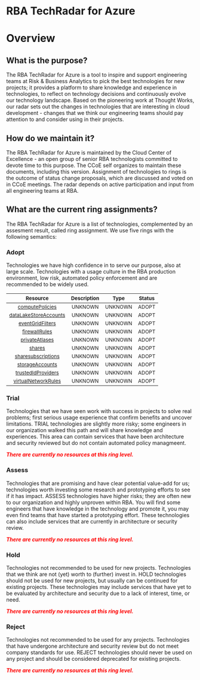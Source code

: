 
RBA TechRadar for Azure
=======================

# Overview

## What is the purpose?


The RBA TechRadar for Azure is a tool to inspire and support engineering teams at Risk & Business Analytics to pick the best technologies for new projects; it provides a platform to share knowledge and experience in technologies, to reflect on technology decisions and continuously evolve our technology landscape.  Based on the pioneering work at Thought Works, our radar sets out the changes in technologies that are interesting in cloud development - changes that we think our engineering teams should pay attention to and consider using in their projects.
## How do we maintain it?


The RBA TechRadar for Azure is maintained by the Cloud Center of Excellence - an open group of senior RBA technologists committed to devote time to this purpose.  The CCoE self organizes to maintain these documents, including this version.  Assignment of technologies to rings is the outcome of status change proposals, which are discussed and voted on in CCoE meetings.  The radar depends on active participation and input from all engineering teams at RBA.
## What are the current ring assignments?


The RBA TechRadar for Azure is a list of technologies, complemented by an assesment result, called ring assignment.  We use five rings with the following semantics:
### Adopt


Technologies we have high confidence in to serve our purpose, also at large scale.  Technologies with a usage culture in the RBA production environment, low risk, automated policy enforcement and are recommended to be widely used.  

|<sub>Resource</sub>|<sub>Description</sub>|<sub>Type</sub>|<sub>Status</sub>|
| :---: | :---: | :---: | :---: |
|<sub>[computePolicies](https://github.com/openrba/python-azure-techradar/tree/master/Microsoft.ADHybridHealthService/accounts/computePolicies)</sub>|<sub>UNKNOWN</sub>|<sub>UNKNOWN</sub>|<sub>ADOPT</sub>|
|<sub>[dataLakeStoreAccounts](https://github.com/openrba/python-azure-techradar/tree/master/Microsoft.ADHybridHealthService/accounts/dataLakeStoreAccounts)</sub>|<sub>UNKNOWN</sub>|<sub>UNKNOWN</sub>|<sub>ADOPT</sub>|
|<sub>[eventGridFilters](https://github.com/openrba/python-azure-techradar/tree/master/Microsoft.ADHybridHealthService/accounts/eventGridFilters)</sub>|<sub>UNKNOWN</sub>|<sub>UNKNOWN</sub>|<sub>ADOPT</sub>|
|<sub>[firewallRules](https://github.com/openrba/python-azure-techradar/tree/master/Microsoft.ADHybridHealthService/accounts/firewallRules)</sub>|<sub>UNKNOWN</sub>|<sub>UNKNOWN</sub>|<sub>ADOPT</sub>|
|<sub>[privateAtlases](https://github.com/openrba/python-azure-techradar/tree/master/Microsoft.ADHybridHealthService/accounts/privateAtlases)</sub>|<sub>UNKNOWN</sub>|<sub>UNKNOWN</sub>|<sub>ADOPT</sub>|
|<sub>[shares](https://github.com/openrba/python-azure-techradar/tree/master/Microsoft.ADHybridHealthService/accounts/shares)</sub>|<sub>UNKNOWN</sub>|<sub>UNKNOWN</sub>|<sub>ADOPT</sub>|
|<sub>[sharesubscriptions](https://github.com/openrba/python-azure-techradar/tree/master/Microsoft.ADHybridHealthService/accounts/sharesubscriptions)</sub>|<sub>UNKNOWN</sub>|<sub>UNKNOWN</sub>|<sub>ADOPT</sub>|
|<sub>[storageAccounts](https://github.com/openrba/python-azure-techradar/tree/master/Microsoft.ADHybridHealthService/accounts/storageAccounts)</sub>|<sub>UNKNOWN</sub>|<sub>UNKNOWN</sub>|<sub>ADOPT</sub>|
|<sub>[trustedIdProviders](https://github.com/openrba/python-azure-techradar/tree/master/Microsoft.ADHybridHealthService/accounts/trustedIdProviders)</sub>|<sub>UNKNOWN</sub>|<sub>UNKNOWN</sub>|<sub>ADOPT</sub>|
|<sub>[virtualNetworkRules](https://github.com/openrba/python-azure-techradar/tree/master/Microsoft.ADHybridHealthService/accounts/virtualNetworkRules)</sub>|<sub>UNKNOWN</sub>|<sub>UNKNOWN</sub>|<sub>ADOPT</sub>|

### Trial


Technologies that we have seen work with success in projects to solve real problems;  first serious usage experience that confirm benefits and uncover limitations.  TRIAL technologies are slightly more risky; some engineers in our organization walked this path and will share knowledge and experiences.  This area can contain services that have been architecture and security reviewed but do not contain automated policy managmeent.  
  
***<font color="red"> There are currently no resources at this ring level. </font>***
### Assess


Technologies that are promising and have clear potential value-add for us; technologies worth investing some research and prototyping efforts to see if it has impact.  ASSESS technologies have higher risks;  they are often new to our organization and highly unproven within RBA.  You will find some engineers that have knowledge in the technology and promote it, you may even find teams that have started a prototyping effort.  These technologies can also include services that are currently in architecture or security review.  
  
***<font color="red"> There are currently no resources at this ring level. </font>***
### Hold


Technologies not recommended to be used for new projects. Technologies that we think are not (yet) worth to (further) invest in.  HOLD technologies should not be used for new projects, but usually can be continued for existing projects.  These technologies may include services that have yet to be evaluated by architecture and security due to a lack of interest, time, or need.  
  
***<font color="red"> There are currently no resources at this ring level. </font>***
### Reject


Technologies not recommended to be used for any projects. Technologies that have undergone architecture and security review but do not meet company standards for use.  REJECT technologies should never be used on any project and should be considered deprecated for existing projects.  
  
***<font color="red"> There are currently no resources at this ring level. </font>***